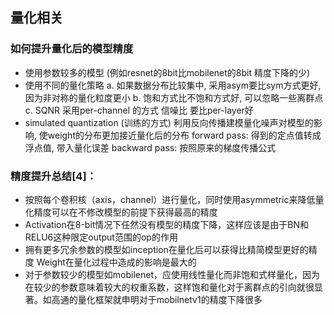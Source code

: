 ## 量化相关
### 如何提升量化后的模型精度
- 使用参数较多的模型 (例如resnet的8bit比mobilenet的8bit 精度下降的少)
- 使用不同的量化策略 
  a.  如果数据分布比较集中, 采用asym要比sym方式更好, 因为非对称的量化粒度更小
  b.  饱和方式比不饱和方式好, 可以忽略一些离群点
  c.  SQNR 采用per-channel 的方式 信噪比 要比per-layer好
- simulated quantization (训练的方式)
  利用反向传播建模量化噪声对模型的影响, 使weight的分布更加接近量化后的分布
  forward pass:
    得到的定点值转成浮点值, 带入量化误差
  backward pass:
    按照原来的梯度传播公式

### 精度提升总结[4]：
- 按照每个卷积核（axis，channel）进行量化，同时使用asymmetric来降低量化精度可以在不修改模型的前提下获得最高的精度
- Activation在8-bit情况下任然没有模型的精度下降，这样应该是由于BN和RELU6这种限定output范围的op的作用
- 拥有更多冗余参数的模型如inception在量化后可以获得比精简模型更好的精度
  Weight在量化过程中造成的影响是最大的
- 对于参数较少的模型如mobilenet，应使用线性量化而非饱和式样量化，因为在较少的参数意味着较大的权重系数，这样饱和量化对于离群点的引向就很显著。如高通的量化框架就申明对于mobilnetv1的精度下降很多
